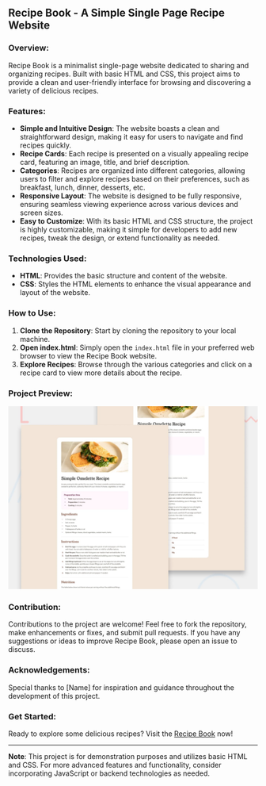 ## Recipe Book - A Simple Single Page Recipe Website

### Overview:
Recipe Book is a minimalist single-page website dedicated to sharing and organizing recipes. Built with basic HTML and CSS, this project aims to provide a clean and user-friendly interface for browsing and discovering a variety of delicious recipes.

### Features:
- **Simple and Intuitive Design**: The website boasts a clean and straightforward design, making it easy for users to navigate and find recipes quickly.
- **Recipe Cards**: Each recipe is presented on a visually appealing recipe card, featuring an image, title, and brief description.
- **Categories**: Recipes are organized into different categories, allowing users to filter and explore recipes based on their preferences, such as breakfast, lunch, dinner, desserts, etc.
- **Responsive Layout**: The website is designed to be fully responsive, ensuring seamless viewing experience across various devices and screen sizes.
- **Easy to Customize**: With its basic HTML and CSS structure, the project is highly customizable, making it simple for developers to add new recipes, tweak the design, or extend functionality as needed.

### Technologies Used:
- **HTML**: Provides the basic structure and content of the website.
- **CSS**: Styles the HTML elements to enhance the visual appearance and layout of the website.

### How to Use:
1. **Clone the Repository**: Start by cloning the repository to your local machine.
2. **Open index.html**: Simply open the `index.html` file in your preferred web browser to view the Recipe Book website.
3. **Explore Recipes**: Browse through the various categories and click on a recipe card to view more details about the recipe.

### Project Preview:
![Recipe Book Preview](./design/desktop-preview.jpg)

### Contribution:
Contributions to the project are welcome! Feel free to fork the repository, make enhancements or fixes, and submit pull requests. If you have any suggestions or ideas to improve Recipe Book, please open an issue to discuss.

### Acknowledgements:
Special thanks to [Name] for inspiration and guidance throughout the development of this project.

### Get Started:
Ready to explore some delicious recipes? Visit the [Recipe Book]([link-to-live-website](https://allan-hanauer.github.io/recipe-page-main/)) now!

---

**Note**: This project is for demonstration purposes and utilizes basic HTML and CSS. For more advanced features and functionality, consider incorporating JavaScript or backend technologies as needed.
